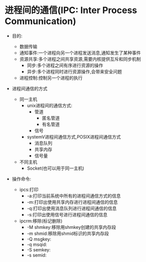 # 进程间的通信(IPC: Inter Process Communication)

- 目的:
  - 数据传输
  - 通知事件:一个进程向另一个进程发送消息,通知发生了某种事件
  - 资源共享:多个进程之间共享资源,需要内核提供互斥和同步机制
    - 同步:多个进程之间有序进行资源的操作
    - 异步:多个进程同时进行资源操作,会带来安全问题
  - 进程控制:控制另一个进程的执行

- 进程间通信的方式
  - 同一主机
    - unix进程间的通信方式:
      - 管道  
        - 匿名管道
        - 有名管道
      - 信号
    - systemV进程间通信方式,POSIX进程间通信方式
      - 消息队列
      - 共享内存
      - 信号量
  - 不同主机
    - Socket(也可以用于同一主机)


- 操作命令:
  - ipcs:打印
    - -a:打印当前系统中所有的进程间通信方式的信息
    - -m:打印出使用共享内存进行进程间通信的信息
    - -q:打印出使用消息队列进行进程间通信的信息
    - -s:打印出使用信号进行进程间通信的信息
  - ipcrm:移除(标记删除)
    - -M shmkey:移除用shmkey创建的共享内存段
    - -m shmid:移除用shmid标识的共享内存段
    - -Q msgkey:
    - -q msqid: 
    - -S semkey:
    - -s semid: